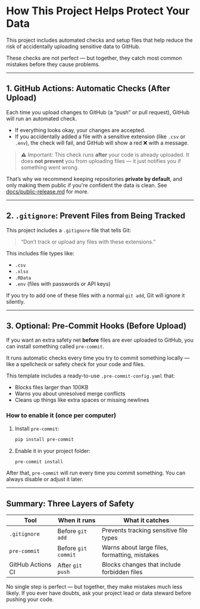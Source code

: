 # How This Project Helps Protect Your Data

This project includes automated checks and setup files that help reduce the risk of accidentally uploading sensitive data to GitHub.

These checks are not perfect — but together, they catch most common mistakes before they cause problems.

---

## 1. GitHub Actions: Automatic Checks (After Upload)

Each time you upload changes to GitHub (a “push” or pull request), GitHub will run an automated check.

- If everything looks okay, your changes are accepted.
- If you accidentally added a file with a sensitive extension (like `.csv` or `.env`), the check will fail, and GitHub will show a red ❌ with a message.

> ⚠️ Important: This check runs **after** your code is already uploaded. It does **not prevent** you from uploading files — it just notifies you if something went wrong.

That’s why we recommend keeping repositories **private by default**, and only making them public if you're confident the data is clean. See [docs/public-release.md](public-release.md) for more.

---

## 2. `.gitignore`: Prevent Files from Being Tracked

This project includes a `.gitignore` file that tells Git:

> “Don’t track or upload any files with these extensions.”

This includes file types like:
- `.csv`
- `.xlsx`
- `.RData`
- `.env` (files with passwords or API keys)

If you try to add one of these files with a normal `git add`, Git will ignore it silently.

---

## 3. Optional: Pre-Commit Hooks (Before Upload)

If you want an extra safety net **before** files are ever uploaded to GitHub, you can install something called `pre-commit`.

It runs automatic checks every time you try to commit something locally — like a spellcheck or safety check for your code and files.

This template includes a ready-to-use `.pre-commit-config.yaml` that:

- Blocks files larger than 100KB
- Warns you about unresolved merge conflicts
- Cleans up things like extra spaces or missing newlines

### How to enable it (once per computer)

1. Install `pre-commit`:

   ```bash
   pip install pre-commit
   ```

2. Enable it in your project folder:

   ```bash
   pre-commit install
   ```

After that, `pre-commit` will run every time you commit something. You can always disable or adjust it later.

---

## Summary: Three Layers of Safety

| Tool              | When it runs     | What it catches                                 |
|-------------------|------------------|--------------------------------------------------|
| `.gitignore`      | Before `git add` | Prevents tracking sensitive file types          |
| `pre-commit`      | Before `git commit` | Warns about large files, formatting, mistakes |
| GitHub Actions CI | After `git push` | Blocks changes that include forbidden files     |

No single step is perfect — but together, they make mistakes much less likely.
If you ever have doubts, ask your project lead or data steward before pushing your code.
